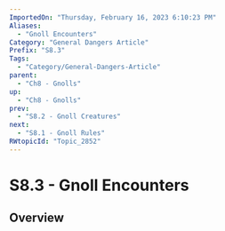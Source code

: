 ```yaml
---
ImportedOn: "Thursday, February 16, 2023 6:10:23 PM"
Aliases:
  - "Gnoll Encounters"
Category: "General Dangers Article"
Prefix: "S8.3"
Tags:
  - "Category/General-Dangers-Article"
parent:
  - "Ch8 - Gnolls"
up:
  - "Ch8 - Gnolls"
prev:
  - "S8.2 - Gnoll Creatures"
next:
  - "S8.1 - Gnoll Rules"
RWtopicId: "Topic_2852"
---
```

# S8.3 - Gnoll Encounters
## Overview
